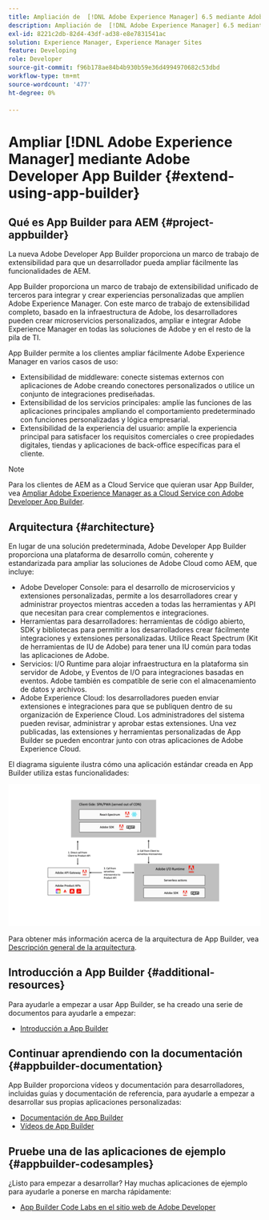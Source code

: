```yaml
---
title: Ampliación de  [!DNL Adobe Experience Manager] 6.5 mediante Adobe Developer App Builder.
description: Ampliación de  [!DNL Adobe Experience Manager] 6.5 mediante Adobe Developer App Builder.
exl-id: 8221c2db-82d4-43df-ad38-e8e7831541ac
solution: Experience Manager, Experience Manager Sites
feature: Developing
role: Developer
source-git-commit: f96b178ae84b4b930b59e36d4994970682c53dbd
workflow-type: tm+mt
source-wordcount: '477'
ht-degree: 0%

---
```


# Ampliar [!DNL Adobe Experience Manager] mediante Adobe Developer App Builder {#extend-using-app-builder}

## Qué es App Builder para AEM {#project-appbuilder}

La nueva Adobe Developer App Builder proporciona un marco de trabajo de extensibilidad para que un desarrollador pueda ampliar fácilmente las funcionalidades de AEM.

App Builder proporciona un marco de trabajo de extensibilidad unificado de terceros para integrar y crear experiencias personalizadas que amplíen Adobe Experience Manager. Con este marco de trabajo de extensibilidad completo, basado en la infraestructura de Adobe, los desarrolladores pueden crear microservicios personalizados, ampliar e integrar Adobe Experience Manager en todas las soluciones de Adobe y en el resto de la pila de TI.

App Builder permite a los clientes ampliar fácilmente Adobe Experience Manager en varios casos de uso:

* Extensibilidad de middleware: conecte sistemas externos con aplicaciones de Adobe creando conectores personalizados o utilice un conjunto de integraciones prediseñadas.
* Extensibilidad de los servicios principales: amplíe las funciones de las aplicaciones principales ampliando el comportamiento predeterminado con funciones personalizadas y lógica empresarial.
* Extensibilidad de la experiencia del usuario: amplíe la experiencia principal para satisfacer los requisitos comerciales o cree propiedades digitales, tiendas y aplicaciones de back-office específicas para el cliente.

>[!NOTE]
>
>Para los clientes de AEM as a Cloud Service que quieran usar App Builder, vea [Ampliar Adobe Experience Manager as a Cloud Service con Adobe Developer App Builder](https://experienceleague.adobe.com/docs/experience-manager-65/developing/extending-aem/app-builder.html?lang=es).

## Arquitectura {#architecture}

En lugar de una solución predeterminada, Adobe Developer App Builder proporciona una plataforma de desarrollo común, coherente y estandarizada para ampliar las soluciones de Adobe Cloud como AEM, que incluye:

* Adobe Developer Console: para el desarrollo de microservicios y extensiones personalizadas, permite a los desarrolladores crear y administrar proyectos mientras acceden a todas las herramientas y API que necesitan para crear complementos e integraciones.
* Herramientas para desarrolladores: herramientas de código abierto, SDK y bibliotecas para permitir a los desarrolladores crear fácilmente integraciones y extensiones personalizadas. Utilice React Spectrum (Kit de herramientas de IU de Adobe) para tener una IU común para todas las aplicaciones de Adobe.
* Servicios: I/O Runtime para alojar infraestructura en la plataforma sin servidor de Adobe, y Eventos de I/O para integraciones basadas en eventos. Adobe también es compatible de serie con el almacenamiento de datos y archivos.
* Adobe Experience Cloud: los desarrolladores pueden enviar extensiones e integraciones para que se publiquen dentro de su organización de Experience Cloud. Los administradores del sistema pueden revisar, administrar y aprobar estas extensiones. Una vez publicadas, las extensiones y herramientas personalizadas de App Builder se pueden encontrar junto con otras aplicaciones de Adobe Experience Cloud.

El diagrama siguiente ilustra cómo una aplicación estándar creada en App Builder utiliza estas funcionalidades:

![Arquitectura](assets/appbuilder-architecture.jpg)

Para obtener más información acerca de la arquitectura de App Builder, vea [Descripción general de la arquitectura](https://developer.adobe.com/app-builder/docs/guides/app_builder_guides/architecture_overview/architecture-overview).

## Introducción a App Builder {#additional-resources}

Para ayudarle a empezar a usar App Builder, se ha creado una serie de documentos para ayudarle a empezar:

* [Introducción a App Builder](https://developer.adobe.com/app-builder/docs/get_started/)

## Continuar aprendiendo con la documentación {#appbuilder-documentation}

App Builder proporciona vídeos y documentación para desarrolladores, incluidas guías y documentación de referencia, para ayudarle a empezar a desarrollar sus propias aplicaciones personalizadas:

* [Documentación de App Builder](https://developer.adobe.com/app-builder/docs/overview/)
* [Vídeos de App Builder](https://www.youtube.com/playlist?list=PLcVEYUqU7VRfDij-Jbjyw8S8EzW073F_o)

## Pruebe una de las aplicaciones de ejemplo {#appbuilder-codesamples}

¿Listo para empezar a desarrollar? Hay muchas aplicaciones de ejemplo para ayudarle a ponerse en marcha rápidamente:

* [App Builder Code Labs en el sitio web de Adobe Developer](https://developer.adobe.com/app-builder/docs/resources/)

